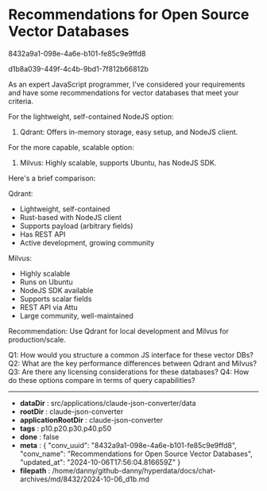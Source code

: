 # Recommendations for Open Source Vector Databases

8432a9a1-098e-4a6e-b101-fe85c9e9ffd8

d1b8a039-449f-4c4b-9bd1-7f812b66812b

 As an expert JavaScript programmer, I've considered your requirements and have some recommendations for vector databases that meet your criteria.

For the lightweight, self-contained NodeJS option:
1. Qdrant: Offers in-memory storage, easy setup, and NodeJS client.

For the more capable, scalable option:
1. Milvus: Highly scalable, supports Ubuntu, has NodeJS SDK.

Here's a brief comparison:

Qdrant:
- Lightweight, self-contained
- Rust-based with NodeJS client
- Supports payload (arbitrary fields)
- Has REST API
- Active development, growing community

Milvus:
- Highly scalable
- Runs on Ubuntu
- NodeJS SDK available
- Supports scalar fields
- REST API via Attu
- Large community, well-maintained

Recommendation: Use Qdrant for local development and Milvus for production/scale.

Q1: How would you structure a common JS interface for these vector DBs?
Q2: What are the key performance differences between Qdrant and Milvus?
Q3: Are there any licensing considerations for these databases?
Q4: How do these options compare in terms of query capabilities?

---

* **dataDir** : src/applications/claude-json-converter/data
* **rootDir** : claude-json-converter
* **applicationRootDir** : claude-json-converter
* **tags** : p10.p20.p30.p40.p50
* **done** : false
* **meta** : {
  "conv_uuid": "8432a9a1-098e-4a6e-b101-fe85c9e9ffd8",
  "conv_name": "Recommendations for Open Source Vector Databases",
  "updated_at": "2024-10-06T17:56:04.816659Z"
}
* **filepath** : /home/danny/github-danny/hyperdata/docs/chat-archives/md/8432/2024-10-06_d1b.md